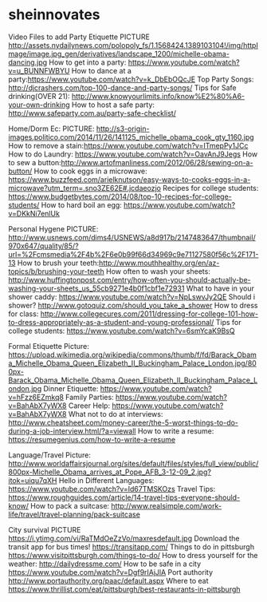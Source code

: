 # sheinnovates
Video Files to add 
Party Etiquette
PICTURE http://assets.nydailynews.com/polopoly_fs/1.1568424.1389103104!/img/httpImage/image.jpg_gen/derivatives/landscape_1200/michelle-obama-dancing.jpg
How to get into a party: https://www.youtube.com/watch?v=u_BUNNFWBYU
How to dance at a party:https://www.youtube.com/watch?v=k_DbEbOQcJE
Top Party Songs: http://djcrashers.com/top-100-dance-and-party-songs/
Tips for Safe drinking(OVER 21): http://www.knowyourlimits.info/know%E2%80%A6-your-own-drinking
How to host a safe party: http://www.safeparty.com.au/party-safe-checklist/

Home/Dorm Ec:
PICTURE: http://s3-origin-images.politico.com/2014/11/26/141125_michelle_obama_cook_gty_1160.jpg
How to remove a stain:https://www.youtube.com/watch?v=ITmepPy1JCc
How to do Laundry: https://www.youtube.com/watch?v=OavAnJ9Jegs
How to sew a button:http://www.artofmanliness.com/2012/06/28/sewing-on-a-button/
How to cook eggs in a microwave: https://www.buzzfeed.com/arielknutson/easy-ways-to-cooks-eggs-in-a-microwave?utm_term=.sno3ZE62E#.jcdaeozjo
Recipes for college students: https://www.budgetbytes.com/2014/08/top-10-recipes-for-college-students/
How to hard boil an egg: https://www.youtube.com/watch?v=DKkNi7enlUk

Personal Hygene PICTURE: http://www.usnews.com/dims4/USNEWS/a8d917b/2147483647/thumbnail/970x647/quality/85/?url=%2Fcmsmedia%2F4b%2F6e0b99f66d34969c9e71127580f56c%2F171-13
How to brush your teeth:http://www.mouthhealthy.org/en/az-topics/b/brushing-your-teeth
How often to wash your sheets: http://www.huffingtonpost.com/entry/how-often-you-should-actually-be-washing-your-sheets_us_55cb9271e4b0f1cbf1e72931
What to have in your shower caddy: https://www.youtube.com/watch?v=NpLswvJy2QE
Should i shower? http://www.gotoquiz.com/should_you_take_a_shower
How to dress for class: http://www.collegecures.com/2011/dressing-for-college-101-how-to-dress-appropriately-as-a-student-and-young-professional/
Tips for college students: https://www.youtube.com/watch?v=6smYcaK9BsQ

Formal Etiquette Picture: https://upload.wikimedia.org/wikipedia/commons/thumb/f/fd/Barack_Obama_Michelle_Obama_Queen_Elizabeth_II_Buckingham_Palace_London.jpg/800px-Barack_Obama_Michelle_Obama_Queen_Elizabeth_II_Buckingham_Palace_London.jpg
Dinner Etiquette: https://www.youtube.com/watch?v=hFzz6EZmkq8 
Family Parties: https://www.youtube.com/watch?v=BahAbX7yWX8
Career Help: https://www.youtube.com/watch?v=BahAbX7yWX8
What not to do at interviews: http://www.cheatsheet.com/money-career/the-5-worst-things-to-do-during-a-job-interview.html/?a=viewall
How to write a resume: https://resumegenius.com/how-to-write-a-resume

Language/Travel Picture: http://www.worldaffairsjournal.org/sites/default/files/styles/full_view/public/800px-Michelle_Obama_arrives_at_Pope_AFB_3-12-09_2.jpg?itok=uiqu7qXH
Hello in Different Languages: https://www.youtube.com/watch?v=Id67TMSKOzs
Travel Tips: https://www.roughguides.com/article/14-travel-tips-everyone-should-know/
How to pack a suitcase: http://www.realsimple.com/work-life/travel/travel-planning/pack-suitcase


City survival
PICTURE https://i.ytimg.com/vi/RaTMdOeZzVo/maxresdefault.jpg
Download the transit app for bus times! https://transitapp.com/
Things to do in pittsburgh https://www.visitpittsburgh.com/things-to-do/
How to dress yourself for the weather: http://dailydressme.com/
How to be safe in a city https://www.youtube.com/watch?v=Dgf9rIAjJlA
Port authority http://www.portauthority.org/paac/default.aspx
Where to eat https://www.thrillist.com/eat/pittsburgh/best-restaurants-in-pittsburgh
